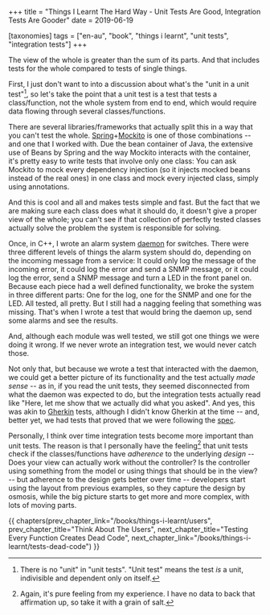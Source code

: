 +++
title = "Things I Learnt The Hard Way - Unit Tests Are Good, Integration Tests Are Gooder"
date = 2019-06-19

[taxonomies]
tags = ["en-au", "book", "things i learnt", "unit tests", "integration tests"]
+++

The view of the whole is greater than the sum of its parts. And that includes
tests for the whole compared to tests of single things.

<!-- more -->

First, I just don't want to into a discussion about what's the "unit in a unit
test"[^1], so let's take the point that a unit test is a test that tests a
class/function, not the whole system from end to end, which would require data
flowing through several classes/functions.

There are several libraries/frameworks that actually split this in a way that
you can't test the whole.
[Spring](https://spring.io/)+[Mockito](https://site.mockito.org/) is one of
those combinations -- and one that I worked with. Due the bean container of
Java, the extensive use of Beans by Spring and the way Mockito interacts with
the container, it's pretty easy to write tests that involve only one class:
You can ask Mockito to mock every dependency injection (so it injects mocked
beans instead of the real ones) in one class and mock every injected class,
simply using annotations.

And this is cool and all and makes tests simple and fast. But the fact that we
are making sure each class does what it should do, it doesn't give a proper
view of the whole; you can't see if that collection of perfectly tested
classes actually solve the problem the system is responsible for solving.

Once, in C++, I wrote an alarm system
[daemon](https://en.wikipedia.org/wiki/Daemon_(computing)) for switches. There
were three different levels of things the alarm system should do, depending on
the incoming message from a service: It could only log the message of the
incoming error, it could log the error and send a SNMP message, or it could
log the error, send a SNMP message and turn a LED in the front panel on.
Because each piece had a well defined functionality, we broke the system in
three different parts: One for the log, one for the SNMP and one for the LED.
All tested, all pretty. But I still had a nagging feeling that something was
missing. That's when I wrote a test that would bring the daemon up, send some
alarms and see the results.

And, although each module was well tested, we still got one things we were
doing it wrong. If we never wrote an integration test, we would never catch
those.

Not only that, but because we wrote a test that interacted with the daemon, we
could get a better picture of its functionality and the test actually _made
sense_ -- as in, if you read the unit tests, they seemed disconnected from
what the daemon was expected to do, but the integration tests actually read
like "Here, let me show that we actually did what you asked". And yes, this
was akin to [Gherkin](/books/things-i-learnt/gherkin) tests, although I didn't
know Gherkin at the time -- and, better yet, we had tests that proved that we
were following the [spec](/books/things-i-learnt/spec-first).

Personally, I think over time integration tests become more important than
unit tests. The reason is that I personally have the feeling[^2] that unit
tests check if the classes/functions have _adherence_ to the underlying
_design_ -- Does your view can actually work without the controller? Is the
controller using something from the model or using things that should be in
the view? -- but adherence to the design gets better over time -- developers
start using the layout from previous examples, so they capture the design by
osmosis, while the big picture starts to get more and more complex, with lots
of moving parts.

[^1]: There is no "unit" in "unit tests". "Unit test" means the test _is_ a
  unit, indivisible and dependent only on itself.

[^2]: Again, it's pure feeling from my experience. I have no data to back that
  affirmation up, so take it with a grain of salt.

{{ chapters(prev_chapter_link="/books/things-i-learnt/users", prev_chapter_title="Think About The Users", next_chapter_title="Testing Every Function Creates Dead Code", next_chapter_link="/books/things-i-learnt/tests-dead-code") }}
